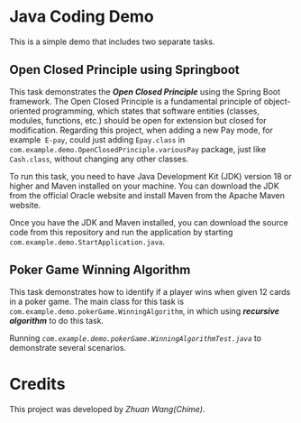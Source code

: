 # Java Coding Demo

This is a simple demo that includes two separate tasks.

## Open Closed Principle using Springboot

This task demonstrates the _**Open Closed Principle**_ using the Spring Boot framework. The Open Closed Principle is a fundamental principle of object-oriented programming, which states that software entities (classes, modules, functions, etc.) should be open for extension but closed for modification.
Regarding this project, when adding a new Pay mode, for example` E-pay`,  could just adding `Epay.class` in `com.example.demo.OpenClosedPrinciple.variousPay` package, just like `Cash.class`, without changing any other classes.

To run this task, you need to have Java Development Kit (JDK) version 18 or higher and Maven installed on your machine. You can download the JDK from the official Oracle website and install Maven from the Apache Maven website.

Once you have the JDK and Maven installed, you can download the source code from this repository and run the application by starting `com.example.demo.StartApplication.java`.

## Poker Game Winning Algorithm

This task demonstrates how to identify if a player wins when given 12 cards in a poker game. 
The main class for this task is `com.example.demo.pokerGame.WinningAlgorithm`, in which using _**recursive algorithm**_ to do this task.

Running _`com.example.demo.pokerGame.WinningAlgorithmTest.java`_ to demonstrate several  scenarios.

# Credits
This project was developed by _Zhuan Wang(Chime)_.
